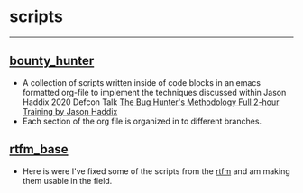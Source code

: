 # scripts
------
## [bounty_hunter]()
 - A collection of scripts written inside of code blocks in an emacs formatted org-file to implement the techniques discussed within Jason Haddix 2020 Defcon Talk [The Bug Hunter's Methodology Full 2-hour Training by Jason Haddix](https://www.youtube.com/watch?v=uKWu6yhnhbQ)
 - Each section of the org file is organized in to different branches. 
## [rtfm_base]()
 - Here is were I've fixed some of the scripts from the [rtfm](https://www.amazon.com/Rtfm-Red-Team-Field-Manual/dp/1494295504) and am making them usable in the field.
